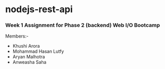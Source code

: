 # nodejs-rest-api

### Week 1 Assignment for Phase 2 (backend) Web I/O Bootcamp 
 
Members:-
- Khushi Arora 
- Mohammad Hasan Lutfy 
- Aryan Malhotra 
- Anweasha Saha
